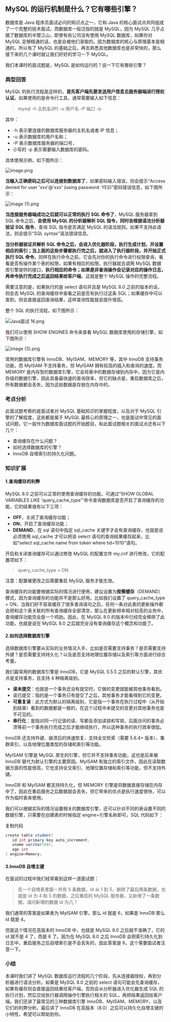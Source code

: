 ## MySQL 的运行机制是什么？它有哪些引擎？

数据库是 Java 程序员面试必问的知识点之一，它和 Java 的核心面试点共同组成了一个完整的技术面试。而数据库一般泛指的就是 MySQL，因为 MySQL 几乎占据了数据库的半壁江山，即使有些公司没有使用 MySQL 数据库，如果你对 MySQL 足够精通的话，也是会被他们录取的。因为数据库的核心与原理基本是相通的，所以有了 MySQL 的基础之后，再去熟悉其他数据库也是非常快的，那么接下来的几个课时就让我们好好的学习一下 MySQL。

我们本课时的面试题是，MySQL 是如何运行的？说一下它有哪些引擎？

### 典型回答

MySQL 的执行流程是这样的，**首先客户端先要发送用户信息去服务器端进行授权认证**。如果使用的是命令行工具，通常需要输入如下信息：

> mysql -h 主机名(IP) -u 用户名 -P 端口 -p

其中：

- -h 表示要连接的数据库服务器的主机名或者 IP 信息；
- -u 表示数据库的用户名称；
- -P 表示数据库服务器的端口号，
- 小写的 -p 表示需要输入数据库的密码。

具体使用示例，如下图所示：

![image.png](https://s0.lgstatic.com/i/image/M00/00/F1/Ciqc1F6qtjOARs11AABEmyDSuJs566.png)

**当输入正确密码之后可以连接到数据库了**，如果密码输入错误，则会提示“Access denied for user 'xxx'@'xxx' (using password: YES)”密码错误信息，如下图所示：

![image (1).png](https://s0.lgstatic.com/i/image/M00/00/F1/CgqCHl6qtjqAHetRAAB0dQvpF6k199.png)

**当连接服务器端成功之后就可以正常的执行 SQL 命令了**，MySQL 服务器拿到 SQL 命令之后，**会使用 MySQL 的分析器解析 SQL 指令，同时会根据语法分析器验证 SQL 指令**，查询 SQL 指令是否满足 MySQL 的语法规则。如果不支持此语法，则会提示“SQL syntax”语法错误信息。

**当分析器验证并解析 SQL 命令之后，会进入优化器阶段，执行生成计划，并设置相应的索引；当上面的这些步骤都执行完之后，就进入了执行器阶段，并开始正式执行 SQL 命令**。同样在执行命令之前，它会先对你的执行命令进行权限查询，看看是否有操作某个表的权限，如果有相应的权限，执行器就去调用 MySQL 数据库引擎提供的接口，**执行相应的命令；如果是非查询操作会记录对应的操作日志，再命令执行完成之后返回结果给客户端**，这就是整个 MySQL 操作的完整流程。

需要注意的是，如果执行的是 select 语句并且是 MySQL 8.0 之前的版本的话，则会去 MySQL 的查询缓存中查看之前是否有执行过这条 SQL；如果缓存中可以查到，则会直接返回查询结果，这样查询性能就会提升很高。

整个 SQL 的执行流程，如下图所示：

![Java面试 16.png](https://s0.lgstatic.com/i/image/M00/01/27/CgqCHl6r0YyAaKAIAAFBbmI8vwQ529.png)

我们可以使用 SHOW ENGINES 命令来查看 MySQL 数据库使用的存储引擎，如下图所示：

![image (3).png](https://s0.lgstatic.com/i/image/M00/00/F1/CgqCHl6qtn2Ac9jLAAGz-uccw7E865.png)

常用的数据库引擎有 InnoDB、MyISAM、MEMORY 等，其中 InnoDB 支持事务功能，而 MyISAM 不支持事务，但 MyISAM 拥有较高的插入和查询的速度。而 MEMORY 是内存型的数据库引擎，它会将表中的数据存储到内存中，因为它是内存级的数据引擎，因此具备最快速的查询效率，但它的缺点是，重启数据库之后，所有数据都会丢失，因为这些数据是存放在内存中的。

### 考点分析

此面试题考察的是面试者对 MySQL 基础知识的掌握程度，以及对于 MySQL 引擎的了解程度，这些都是属于 MySQL 最核心的原理之一，也是面试中常见的面试问题，它一般作为数据库面试题的开始题目，和此面试题相关的面试点还有以下几个：

- 查询缓存在什么问题？
- 如何选择数据库的引擎？
- InnoDB 自增索引的持久化问题。

### 知识扩展

#### 1.查询缓存的利弊

MySQL 8.0 之前可以正常的使用查询缓存的功能，可通过“SHOW GLOBAL VARIABLES LIKE 'query_cache_type'”命令查询数据库是否开启了查询缓存的功能，它的结果值有以下三项：

- **OFF**，关闭了查询缓存功能；
- **ON**，开启了查询缓存功能；
- **DEMAND**，在 sql 语句中指定 sql_cache 关键字才会有查询缓存，也就是说必须使用 sql_cache 才可以把该 select 语句的查询结果缓存起来，比如“select sql_cache name from token where tid=1010”语句。

开启和关闭查询缓存可以通过修改 MySQL 的配置文件 my.cnf 进行修改，它的配置项如下：

> query_cache_type = ON

注意：配置被更改之后需要重启 MySQL 服务才能生效。

查询缓存的功能要根据实际的情况进行使用，建议设置为**按需缓存**（DEMAND）模式，因为查询缓存的功能并不是那么好用。比如我们设置了 query_cache_type = ON，当我们好不容易缓存了很多查询语句之后，任何一条对此表的更新操作都会把和这个表关联的所有查询缓存全部清空，那么在更新频率相对较高的业务中，查询缓存功能完全是一个鸡肋。因此，在 MySQL 8.0 的版本中已经完全移除了此功能，也就是说在 MySQL 8.0 之后就完全没有查询缓存这个概念和功能了。

#### 2.如何选择数据库引擎

选择数据库引擎要从实际的业务情况入手，比如是否需要支持事务？是否需要支持外键？是否需要支持持久化？以及是否支持地理位置存储以及索引等方面进行综合考量。

我们最常用的数据库引擎是 InnoDB，它是 MySQL 5.5.5 之后的默认引擎，其优点是支持事务，且支持 4 种隔离级别。

- **读未提交**：也就是一个事务还没有提交时，它做的变更就能被其他事务看到。
- 读已提交：指的是一个事务只有提交了之后，其他事务才能看得到它的变更。
- **可重复读**：此方式为默认的隔离级别，它是指一个事务在执行过程中（从开始到结束）看到的数据都是一致的，在这个过程中未提交的变更对其他事务也是不可见的。
- **串行化**：是指对同一行记录的读、写都会添加读锁和写锁，后面访问的事务必须等前一个事务执行完成之后才能继续执行，所以这种事务的执行效率很低。

InnoDB 还支持外键、崩溃后的快速恢复、支持全文检索（需要 5.6.4+ 版本）、集群索引，以及地理位置类型的存储和索引等功能。

MyISAM 引擎是 MySQL 原生的引擎，但它并不支持事务功能，这也是后来被 InnoDB 替代为默认引擎的主要原因。MyISAM 有独立的索引文件，因此在读取数据方面的性能很高，它也支持全文索引、地理位置存储和索引等功能，但不支持外键。

InnoDB 和 MyISAM 都支持持久化，但 MEMORY 引擎是将数据直接存储在内存中了，因此在重启服务之后数据就会丢失，但它带来的优点是执行速度很快，可以作为临时表来使用。

我们可以根据实际的情况设置相关的数据库引擎，还可以针对不同的表设置不同的数据引擎，只需要在创建表的时候指定 engine=引擎名称即可，SQL 代码如下：

复制代码

```java
create table student(
   id int primary key auto_increment,
   uname varchar(60),
   age int
) engine=Memory;
```

#### 3.InnoDB 自增主键

在面试的过程中我们经常看到这样一道面试题：

> 在一个自增表里面一共有 5 条数据，id 从 1 到 5，删除了最后两条数据，也就是 id 为 4 和 5 的数据，之后重启的 MySQL 服务器，又新增了一条数据，请问新增的数据 id 为几？

我们通常的答案是如果表为 MyISAM 引擎，那么 id 就是 6，如果是 InnoDB 那么 id 就是 4。

但是这个情况在高版本的 InnoDB 中，也就是 MySQL 8.0 之后就不准确了，它的 id 就不是 4 了，而是 6 了。因为在 MySQL 8.0 之后 InnoDB 会把索引持久化到日志中，重启服务之后自增索引是不会丢失的，因此答案是 6，这个需要面试者注意一下。

### 小结

本课时我们讲了 MySQL 数据库运行流程的几个阶段，先从连接器授权，再到分析器进行语法分析。如果是 MySQL 8.0 之前的 select 语句可能会先查询缓存，如果有缓存则会直接返回结果给客户端，否则会从分析器进入优化器生成 SQL 的执行计划，然后交给执行器调用操作引擎执行相关的 SQL，再把结果返回给客户端。我们还讲了最常见的三种数据库引擎 InnoDB、MyISAM、MEMORY，以及它们的利弊分析。最后讲了 InnoDB 在高版本（8.0）之后可以持久化自增主键的小特性，希望可以帮助到你。
